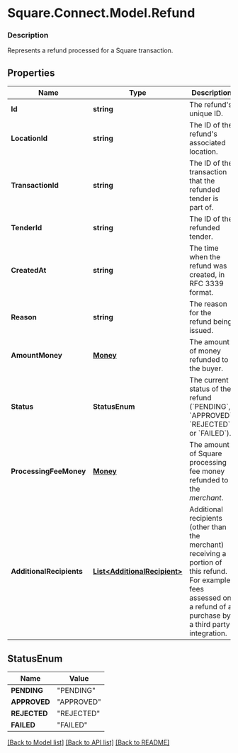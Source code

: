 # Square.Connect.Model.Refund

### Description

Represents a refund processed for a Square transaction.

## Properties

Name | Type | Description | Notes
------------ | ------------- | ------------- | -------------
**Id** | **string** | The refund&#39;s unique ID. | 
**LocationId** | **string** | The ID of the refund&#39;s associated location. | 
**TransactionId** | **string** | The ID of the transaction that the refunded tender is part of. | 
**TenderId** | **string** | The ID of the refunded tender. | 
**CreatedAt** | **string** | The time when the refund was created, in RFC 3339 format. | [optional] 
**Reason** | **string** | The reason for the refund being issued. | 
**AmountMoney** | [**Money**](Money.md) | The amount of money refunded to the buyer. | 
**Status** | **StatusEnum** | The current status of the refund (&#x60;PENDING&#x60;, &#x60;APPROVED&#x60;, &#x60;REJECTED&#x60;, or &#x60;FAILED&#x60;). | 
**ProcessingFeeMoney** | [**Money**](Money.md) | The amount of Square processing fee money refunded to the *merchant*. | [optional] 
**AdditionalRecipients** | [**List&lt;AdditionalRecipient&gt;**](AdditionalRecipient.md) | Additional recipients (other than the merchant) receiving a portion of this refund. For example, fees assessed on a refund of a purchase by a third party integration. | [optional] 


## StatusEnum

Name | Value
------------ | -------------
**PENDING** | "PENDING"
**APPROVED** | "APPROVED"
**REJECTED** | "REJECTED"
**FAILED** | "FAILED"



[[Back to Model list]](../README.md#documentation-for-models) [[Back to API list]](../README.md#documentation-for-api-endpoints) [[Back to README]](../README.md)

